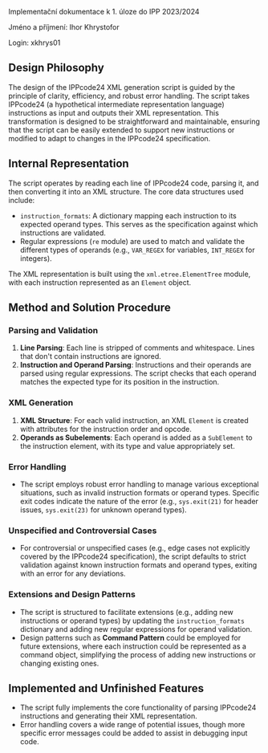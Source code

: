 Implementační dokumentace k 1. úloze do IPP 2023/2024

Jméno a příjmení: Ihor Khrystofor

Login: xkhrys01
## Design Philosophy

The design of the IPPcode24 XML generation script is guided by the principle of clarity, efficiency, and robust error handling. The script takes IPPcode24 (a hypothetical intermediate representation language) instructions as input and outputs their XML representation. This transformation is designed to be straightforward and maintainable, ensuring that the script can be easily extended to support new instructions or modified to adapt to changes in the IPPcode24 specification.

## Internal Representation

The script operates by reading each line of IPPcode24 code, parsing it, and then converting it into an XML structure. The core data structures used include:

- `instruction_formats`: A dictionary mapping each instruction to its expected operand types. This serves as the specification against which instructions are validated.
- Regular expressions (`re` module) are used to match and validate the different types of operands (e.g., `VAR_REGEX` for variables, `INT_REGEX` for integers).

The XML representation is built using the `xml.etree.ElementTree` module, with each instruction represented as an `Element` object.

## Method and Solution Procedure

### Parsing and Validation

1. **Line Parsing**: Each line is stripped of comments and whitespace. Lines that don't contain instructions are ignored.
2. **Instruction and Operand Parsing**: Instructions and their operands are parsed using regular expressions. The script checks that each operand matches the expected type for its position in the instruction.

### XML Generation

1. **XML Structure**: For each valid instruction, an XML `Element` is created with attributes for the instruction order and opcode.
2. **Operands as Subelements**: Each operand is added as a `SubElement` to the instruction element, with its type and value appropriately set.

### Error Handling

- The script employs robust error handling to manage various exceptional situations, such as invalid instruction formats or operand types. Specific exit codes indicate the nature of the error (e.g., `sys.exit(21)` for header issues, `sys.exit(23)` for unknown operand types).

### Unspecified and Controversial Cases

- For controversial or unspecified cases (e.g., edge cases not explicitly covered by the IPPcode24 specification), the script defaults to strict validation against known instruction formats and operand types, exiting with an error for any deviations.

### Extensions and Design Patterns

- The script is structured to facilitate extensions (e.g., adding new instructions or operand types) by updating the `instruction_formats` dictionary and adding new regular expressions for operand validation.
- Design patterns such as **Command Pattern** could be employed for future extensions, where each instruction could be represented as a command object, simplifying the process of adding new instructions or changing existing ones.

## Implemented and Unfinished Features

- The script fully implements the core functionality of parsing IPPcode24 instructions and generating their XML representation.
- Error handling covers a wide range of potential issues, though more specific error messages could be added to assist in debugging input code.
